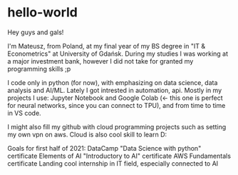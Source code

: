 # hello-world

Hey guys and gals!

I'm Mateusz, from Poland, at my final year of my BS degree in "IT & Econometrics" at University of Gdańsk. During my studies I was working at a major investment bank, however I did not take for granted my programming skills ;p

I code only in python (for now), with emphasizing on data science, data analysis and AI/ML. Lately I got intrested in automation, api.
Mostly in my projects I use: Jupyter Notebook and Google Colab (<- this one is perfect for neural networks, since you can connect to TPU), and from time to time in VS code.

I might also fill my github with cloud programming projects such as setting my own vpn on aws. Cloud is also cool skill to learn D:

Goals for first half of 2021:
  DataCamp "Data Science with python" certificate
  Elements of AI "Introductory to AI" certificate
  AWS Fundamentals certificate
  Landing cool internship in IT field, especially connected to AI
